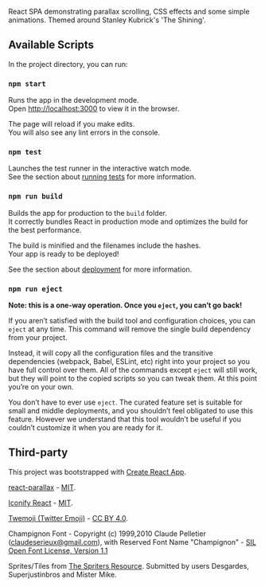 React SPA demonstrating parallax scrolling, CSS effects and some simple animations. Themed around Stanley Kubrick's 'The Shining'.

## Available Scripts

In the project directory, you can run:

### `npm start`

Runs the app in the development mode.<br />
Open [http://localhost:3000](http://localhost:3000) to view it in the browser.

The page will reload if you make edits.<br />
You will also see any lint errors in the console.

### `npm test`

Launches the test runner in the interactive watch mode.<br />
See the section about [running tests](https://facebook.github.io/create-react-app/docs/running-tests) for more information.

### `npm run build`

Builds the app for production to the `build` folder.<br />
It correctly bundles React in production mode and optimizes the build for the best performance.

The build is minified and the filenames include the hashes.<br />
Your app is ready to be deployed!

See the section about [deployment](https://facebook.github.io/create-react-app/docs/deployment) for more information.

### `npm run eject`

**Note: this is a one-way operation. Once you `eject`, you can’t go back!**

If you aren’t satisfied with the build tool and configuration choices, you can `eject` at any time. This command will remove the single build dependency from your project.

Instead, it will copy all the configuration files and the transitive dependencies (webpack, Babel, ESLint, etc) right into your project so you have full control over them. All of the commands except `eject` will still work, but they will point to the copied scripts so you can tweak them. At this point you’re on your own.

You don’t have to ever use `eject`. The curated feature set is suitable for small and middle deployments, and you shouldn’t feel obligated to use this feature. However we understand that this tool wouldn’t be useful if you couldn’t customize it when you are ready for it.

## Third-party

This project was bootstrapped with [Create React App](https://github.com/facebook/create-react-app).

[react-parallax](https://github.com/rrutsche/react-parallax) - [MIT](https://opensource.org/licenses/MIT).

[Iconify React](https://github.com/iconify/iconify-react) - [MIT](https://opensource.org/licenses/MIT).

[Twemoji (Twitter Emoji)](https://github.com/twitter/twemoji) - [CC BY 4.0](https://creativecommons.org/licenses/by/4.0/).

Champignon Font - Copyright (c) 1999,2010 Claude Pelletier (claudeserieux@gmail.com), with Reserved Font Name "Champignon" - [SIL Open Font License, Version 1.1](http://scripts.sil.org/OFL)

Sprites/Tiles from [The Spriters Resource](https://www.spriters-resource.com/). Submitted by users Desgardes, Superjustinbros and Mister Mike.